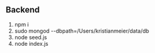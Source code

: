 ## Backend

1. npm i
2. sudo mongod --dbpath=/Users/kristianmeier/data/db
3. node seed.js
4. node index.js
